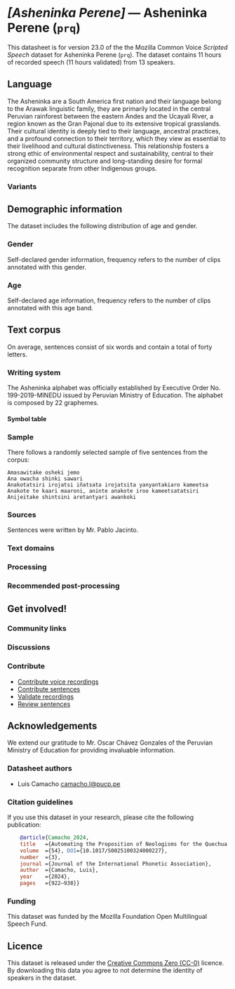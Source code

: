 # *[Asheninka Perene]* &mdash; Asheninka Perene (`prq`)

This datasheet is for version 23.0 of the the Mozilla Common Voice *Scripted Speech* dataset 
for Asheninka Perene (`prq`). The dataset contains 11 hours of recorded
speech (11 hours validated) from 13 speakers.

## Language

<!-- {{LANGUAGE_DESCRIPTION}} -->
<!-- Provide a brief (1-2 paragraph) description of your language -->
The Asheninka are a South America first nation and their language belong to the Arawak linguistic family, they are primarily located in the central Peruvian rainforest between the eastern Andes and the Ucayali River, a region known as the Gran Pajonal due to its extensive tropical grasslands. Their cultural identity is deeply tied to their language, ancestral practices, and a profound connection to their territory, which they view as essential to their livelihood and cultural distinctiveness. This relationship fosters a strong ethic of environmental respect and sustainability, central to their organized community structure and long-standing desire for formal recognition separate from other Indigenous groups.
### Variants 

<!-- {{VARIANT_DESCRIPTION}} -->
<!-- @ OPTIONAL @ -->
<!-- Describe the variants (MCV variants) of your language -->

## Demographic information
<!-- You can get a lot of the information in this section from https://analyzer.cv-toolbox.web.tr/browse -->
The dataset includes the following distribution of age and gender.

### Gender

Self-declared gender information, frequency refers to the number of clips annotated with this gender.

<!-- {{GENDER_TABLE}} -->
<!-- @ AUTOMATICALLY GENERATED @ -->
<!-- 
| Gender | Frequency |
|--------|-----------|
| male, masculine | ? |
| undeclared | ? |
| female, feminine | ? |
-->
### Age

Self-declared age information, frequency refers to the number of clips annotated with this age band.

<!-- {{AGE_TABLE}} -->
<!-- @ AUTOMATICALLY GENERATED @ -->
<!-- 
| Age band | Frequency |
|----------|-----------|
| teens | ? |
| twenties | ? |
| thirties | ? |
| fourties | ? |
| fifties | ? |
   ...if other age ranges are present in your data, add rows...
-->

## Text corpus

<!-- {{TEXT_CORPUS_DESCRIPTION}} -->
<!-- @ OPTIONAL @ -->
<!-- An overview of the text corpus, with information such as average length (in characters and words) of validated sentences. -->
On average, sentences consist of six words and contain a total of forty letters.
### Writing system

<!-- {{WRITING_SYSTEM_DESCRIPTION}} -->
<!-- @ OPTIONAL @ -->
<!-- A description of the writing system (or writing systems) used in the text corpus -->
The Asheninka alphabet was officially established by Executive Order No. 199-2019-MINEDU issued by Peruvian Ministry of Education. The alphabet is composed by 22 graphemes. 
#### Symbol table

<!-- {{ALPHABET_TABLE}} -->
<!-- @ OPTIONAL @ -->
<!-- If the writing system is alphabetic, you can include the valid alphabet here -->

### Sample

There follows a randomly selected sample of five sentences from the corpus:
```
Amasawitake osheki jemo
Ana owacha shinki sawari
Anakotatsiri irojatsi iñatsata irojatsita yanyantakiaro kameetsa
Anakote te kaari maaroni, aninte anakote iroo kameetsatatsiri
Anijeitake shintsini aretantyari awankoki
```
<!-- {{SENTENCES_SAMPLE}} -->

### Sources

<!-- {{SOURCES_LIST}} -->
<!-- @ OPTIONAL @ -->
<!-- A list of sentence sources, can be curated to the top-N -->
Sentences were written by Mr. Pablo Jacinto.
### Text domains

<!-- {{TEXT_DOMAIN_DESCRIPTION}} -->
<!-- @ OPTIONAL @ -->
<!-- What text domains are represented in the corpus? -->

### Processing

<!-- {{PROCESSING_DESCRIPTION}} -->
<!-- @ OPTIONAL @ -->
<!-- How has the text data been processed -->

### Recommended post-processing

<!-- {{RECOMMENDED_POSTPROCESSING_DESCRIPTION}} -->
<!-- @ OPTIONAL @ -->
<!-- What should people do before they use the data, for example Unicode normalisation -->

## Get involved!

### Community links

<!-- {{COMMUNITY_LINKS_LIST}} -->
<!-- @ OPTIONAL @ -->
<!-- Links to community chats / fora -->

### Discussions

<!-- {{DISCUSSION_LINKS_LIST}} -->
<!-- @ OPTIONAL @ -->
<!-- Any links to discussions, for example on Discourse or other fora or blogs can be included here -->

### Contribute
* [Contribute voice recordings](https://commonvoice.mozilla.org/prq/speak)
* [Contribute sentences](https://commonvoice.mozilla.org/prq/write)
* [Validate recordings](https://commonvoice.mozilla.org/prq/listen)
* [Review sentences](https://commonvoice.mozilla.org/prq/review)

## Acknowledgements
We extend our gratitude to Mr. Oscar Chávez Gonzales of the Peruvian Ministry of Education for providing invaluable information.

### Datasheet authors

<!-- {{DATASHEET_AUTHORS_LIST}} -->
<!-- A list in the format of: Your Name <email@email.com> -->
* Luis Camacho <camacho.l@pucp.pe>

### Citation guidelines

<!-- {{CITATION_DESCRIPTION}} -->
<!-- @ OPTIONAL @ -->
<!-- If you published a paper and would like people to cite it, you can include the BiBTeX here -->
<!-- Submitted to SIMBig 2025 (Needs confirmation).-->

If you use this dataset in your research, please cite the following publication:

```bibtex
    @article{Camacho_2024, 
    title   ={Automating the Proposition of Neologisms for the Quechua Language},  
    volume  ={54}, DOI={10.1017/S0025100324000227}, 
    number  ={3}, 
    journal ={Journal of the International Phonetic Association}, 
    author  ={Camacho, Luis}, 
    year    ={2024}, 
    pages   ={922–938}} 
```

### Funding

<!-- {{FUNDING_DESCRIPTION}} -->
<!-- @ OPTIONAL @ -->
<!-- If you received any funding, you can include the acknowledgement here -->
This dataset was funded by the Mozilla Foundation Open Multilingual Speech Fund.

## Licence

This dataset is released under the [Creative Commons Zero (CC-0)](https://creativecommons.org/public-domain/cc0/) licence. By downloading this data
you agree to not determine the identity of speakers in the dataset.

